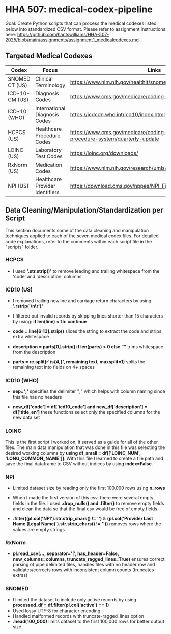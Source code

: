 # HHA 507: medical-codex-pipeline
Goal: Create Python scripts that can process the medical codexes listed below into standardized CSV format.
Please refer to assignment instructions here: https://github.com/hantswilliams/HHA-507-2025/blob/main/assignments/assignment1_medicalcodexes.md

## Targeted Medical Codexes
| Codex | Focus | Links |
|--------|---------|-------|
| SNOMED CT (US) | Clinical Terminology | https://www.nlm.nih.gov/healthit/snomedct/archive.html |
| ICD-10-CM (US)| Diagnosis Codes | https://www.cms.gov/medicare/coding-billing/icd-10-codes |
| ICD-10 (WHO) | International Diagnosis Codes| https://icdcdn.who.int/icd10/index.html |
| HCPCS (US) | Healthcare Procedure Codes | https://www.cms.gov/medicare/coding-billing/healthcare-common-procedure-system/quarterly-update |
| LOINC (US) | Laboratory Test Codes| https://loinc.org/downloads/ |
| RxNorm (US) | Medication Codes| https://www.nlm.nih.gov/research/umls/rxnorm/docs/rxnormfiles.html |
| NPI (US) | Healthcare Provider Identifiers | https://download.cms.gov/nppes/NPI_Files.html |




## Data Cleaning/Manipulation/Standardization per Script
This section documents some of the data cleaning and manipulation techniques applied to each of the seven medical codex files. For detailed code explanations, refer to the comments within each script file in the "scripts" folder. 

### HCPCS
- I used **'.str.strip()'** to remove leading and trailing whitespace from the 'code' and 'description' columns 

### ICD10 (US)
- I removed trailing newline and carriage return characters by using: **'.rstrip('\n\r')'**

- I filtered out invalid records by skipping lines shorter than 15 characters by using: **if len(line) < 15: continue**

- **code = line[6:13].strip()** slices the string to extract the code and strips extra whitespace

- **description = parts[0].strip() if len(parts) > 0 else ""** trims whitespace from the description 

- **parts = re.split(r'\s{4,}', remaining text, maxsplit=1)** splits the remaining text into fields on 4+ spaces

### ICD10 (WHO)
- **sep=';'** specifies the delimiter ";" which helps with column naming since this file has no headers

- **new_df['code'] = df['icd10_code'] and new_df['description'] = df['title_en']** these functions select only the specified columns for the new data set

### LOINC
This is the first script I worked on, it served as a guide for all of the other files. The main data manipulation that was done in this file was
selecting the desired working columns by **using df_small = df[['LOINC_NUM', 'LONG_COMMON_NAME']]**. With this file I learned to create a file path and save the final 
dataframe to CSV without indices by using **index=False**.

### NPI
- Limited dataset size by reading only the first 100,000 rows using **n_rows**

- When I made the first version of this csv, there were several empty fields in the file. I used **.drop_nulls() and .filter()** to remove empty fields and clean the data so that the final csv would be free of empty fields

- **.filter((pl.col('NPI').str.strip_chars() != '')** & **(pl.col('Provider Last Name (Legal Name)').str.strip_chars() != ''))** removes rows where the values
are empty strings

### RxNorm
- **pl.read_csv(..., separator='|', has_header=False, new_columns=columns, truncate_ragged_lines=True)** ensures correct parsing of pipe delimited files, handles files with
no header row and validates/corrects rows with inconsistent column counts (truncates extras)

### SNOMED
- I limited the dataset to include only active records by using **processed_df = df.filter(pl.col('active') == 1)**
- Used lossy UTF-8 for character encoding 
- Handled malformed records with truncate-ragged_lines option
- **.head(100_000)** limits dataset to the first 100,000 rows for better output size

